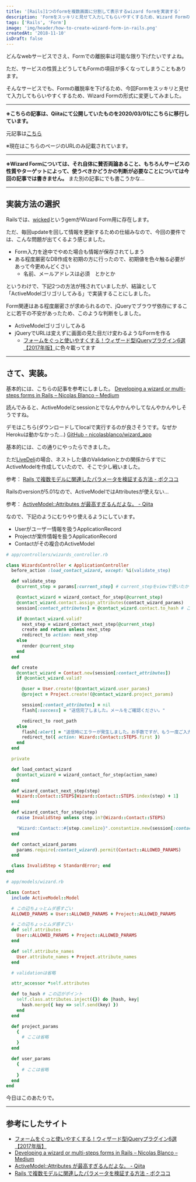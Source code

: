 ```yaml
---
title: '[Rails]1つのformを複数画面に分割して表示するwizard formを実装する'
description: 'Formをスッキリと見せて入力してもらいやすくするため、Wizard Formの形式に変更してみました'
tags: ['Rails', 'Form']
image: 'img/header/how-to-create-wizard-form-in-rails.png'
createdAt: '2018-11-10'
isDraft: false
---
```



どんなwebサービスでさえ、Formでの離脱率は可能な限り下げたいですよね。

ただ、サービスの性質上どうしてもFormの項目が多くなってしまうこともあります。

そんなサービスでも、Formの離脱率を下げるため、今回Formをスッキリと見せて入力してもらいやすくするため、Wizard Formの形式に変更してみました。

------

**※こちらの記事は、Qiitaにて公開していたものを2020/03/01にこちらに移行しています。**

元記事は[こちら](https://qiita.com/dach1_ken/items/9a1ef6f237300f96d734)

※現在はこちらのページのURLのみ記載されています。

--------

**※Wizard Formについては、それ自体に賛否両論あること、もちろんサービスの性質やターゲットによって、使うべきかどうかの判断が必要なことについては今回の記事では書きません。**
また別の記事にでも書こうかな…

------

## 実装方法の選択

Railsでは、[wicked](https://github.com/schneems/wicked)というgemがWizard Form用に存在します。


ただ、毎回updateを回して情報を更新するための仕組みなので、今回の要件では、こんな問題が出てくるよう感じました。

- Form入力を途中でやめた場合も情報が保存されてしまう
- ある程度厳密なDB作成を初期の方に行ったので、初期値を色々触る必要があって今更めんどくさい
    - 名前、メールアドレスは必須　とかとか

というわけで、下記2つの方法が残されていましたが、結論として「ActiveModelゴリゴリしてみる」で実装することにしました。

Form関連はある程度厳密さが求められるので、jQueryでブラウザ依存にすることに若干の不安があったため、このような判断をしました。

- ActiveModelゴリゴリしてみる
- jQueryでURLは変えずに画面の見た目だけ変わるようなFormを作る
  - [フォームをぐっと使いやすくする！ウィザード型jQueryプラグイン6選【2017年版】](https://www.webprofessional.jp/jquery-form-wizard-plugins/)に色々載ってます

------

## さて、実装。

基本的には、こちらの記事を参考にしました。
[Developing a wizard or multi-steps forms in Rails – Nicolas Blanco – Medium](https://medium.com/@nicolasblanco/developing-a-wizard-or-multi-steps-forms-in-rails-d2f3b7c692ce)

読んでみると、ActiveModelとsessionとでなんやかんやしてなんやかんやしそうですね。

デモはこちら(ダウンロードしてlocalで実行するのが良さそうです。なぜかHerokuは動かなかった…)
[GitHub - nicolasblanco/wizard_app](https://github.com/nicolasblanco/wizard_app)

基本的には、この通りにやったらできました。

ただ[LiveDeli](https://www.livedeli.com/)の場合、ネストした値のValidationとかの関係からすでにActiveModelを作成していたので、そこで少し戦いました。

参考： [Rails で複数モデルに関連したパラメータを検証する方法 - ボクココ](https://www.bokukoko.info/entry/2016/04/29/Rails_%E3%81%A7%E8%A4%87%E6%95%B0%E3%83%A2%E3%83%87%E3%83%AB%E3%81%AB%E9%96%A2%E9%80%A3%E3%81%97%E3%81%9F%E3%83%91%E3%83%A9%E3%83%A1%E3%83%BC%E3%82%BF%E3%82%92%E6%A4%9C%E8%A8%BC%E3%81%99%E3%82%8B%E6%96%B9)


Railsのversionが5.01なので、ActiveModelではAttributesが使えない…

参考： [ActiveModel::Attributes が最高すぎるんだよな。 - Qiita](https://qiita.com/alpaca_taichou/items/bebace92f06af3f32898)

なので、下記のようにむりやり使えるようにしています。

- Userがユーザー情報を扱うApplicationRecord
- Projectが案件情報を扱うApplicationRecord
- Contactがその複合のActiveModel

```ruby
# app/controllers/wizards_controller.rb

class WizardsController < ApplicationController
  before_action :load_contact_wizard, except: %i(validate_step)

  def validate_step
    @current_step = params[:current_step] # current_stepをviewで使いたかったのでインスタンス変数にしています

    @contact_wizard = wizard_contact_for_step(@current_step)
    @contact_wizard.contact.assign_attributes(contact_wizard_params)
    session[:contact_attributes] = @contact_wizard.contact.to_hash # ここがポイント

    if @contact_wizard.valid?
      next_step = wizard_contact_next_step(@current_step)
      create and return unless next_step
      redirect_to action: next_step
    else
      render @current_step
    end
  end

  def create
    @contact_wizard = Contact.new(session[:contact_attributes])
    if @contact_wizard.valid?

      @user = User.create!(@contact_wizard.user_params)
      @project = Project.create!(@contact_wizard.project_params)

      session[:contact_attributes] = nil
      flash[:success] = "送信完了しました。メールをご確認ください。"

      redirect_to root_path
    else
      flash[:alert] = "送信時にエラーが発生しました。お手数ですが、もう一度ご入力ください。"
      redirect_to({ action: Wizard::Contact::STEPS.first })
    end
  end

  private

  def load_contact_wizard
    @contact_wizard = wizard_contact_for_step(action_name)
  end

  def wizard_contact_next_step(step)
    Wizard::Contact::STEPS[Wizard::Contact::STEPS.index(step) + 1]
  end

  def wizard_contact_for_step(step)
    raise InvalidStep unless step.in?(Wizard::Contact::STEPS)

    "Wizard::Contact::#{step.camelize}".constantize.new(session[:contact_attributes])
  end

  def contact_wizard_params
    params.require(:contact_wizard).permit(Contact::ALLOWED_PARAMS)
  end

  class InvalidStep < StandardError; end
end
```

```ruby
# app/models/wizard.rb

class Contact
  include ActiveModel::Model

  # この辺ちょっとムダ感すごい
  ALLOWED_PARAMS = User::ALLOWED_PARAMS + Project::ALLOWED_PARAMS

  # この辺ちょっとムダ感すごい
  def self.attributes
    User::ALLOWED_PARAMS + Project::ALLOWED_PARAMS
  end

  def self.attribute_names
    User.attribute_names + Project.attribute_names
  end

  # validationは省略

  attr_accessor *self.attributes

  def to_hash # この辺がポイント
    self.class.attributes.inject({}) do |hash, key|
      hash.merge({ key => self.send(key) })
    end
  end

  def project_params
    {
      # ここは省略
    }
  end

  def user_params
    {
      # ここは省略
    }
  end
end
```

今日はこのあたりで。

-------

## 参考にしたサイト

- [フォームをぐっと使いやすくする！ウィザード型jQueryプラグイン6選【2017年版】](https://www.webprofessional.jp/jquery-form-wizard-plugins/)
- [Developing a wizard or multi-steps forms in Rails – Nicolas Blanco – Medium](https://medium.com/@nicolasblanco/developing-a-wizard-or-multi-steps-forms-in-rails-d2f3b7c692ce)
- [ActiveModel::Attributes が最高すぎるんだよな。 - Qiita](https://qiita.com/alpaca_taichou/items/bebace92f06af3f32898)
- [Rails で複数モデルに関連したパラメータを検証する方法 - ボクココ](https://www.bokukoko.info/entry/2016/04/29/Rails_%E3%81%A7%E8%A4%87%E6%95%B0%E3%83%A2%E3%83%87%E3%83%AB%E3%81%AB%E9%96%A2%E9%80%A3%E3%81%97%E3%81%9F%E3%83%91%E3%83%A9%E3%83%A1%E3%83%BC%E3%82%BF%E3%82%92%E6%A4%9C%E8%A8%BC%E3%81%99%E3%82%8B%E6%96%B9)
